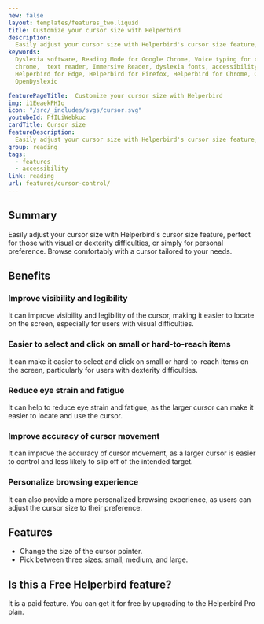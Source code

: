 ```yaml
---
new: false
layout: templates/features_two.liquid
title: Customize your cursor size with Helperbird
description:
  Easily adjust your cursor size with Helperbird's cursor size feature, perfect for those with visual or dexterity difficulties, or simply for personal preference. Browse comfortably with a cursor tailored to your needs. Download today on Chrome, Edge, Firefox, iPhone, iPad.
keywords:
  Dyslexia software, Reading Mode for Google Chrome, Voice typing for chrome, Text to speech for
  chrome,  text reader, Immersive Reader, dyslexia fonts, accessibility software, dyslexia software,
  Helperbird for Edge, Helperbird for Firefox, Helperbird for Chrome, Opendyslexic for Chrome,
  OpenDyslexic

featurePageTitle:  Customize your cursor size with Helperbird
img: i1EeaekPHIo
icon: "/src/_includes/svgs/cursor.svg"
youtubeId: PfILiWebkuc
cardTitle: Cursor size
featureDescription:
  Easily adjust your cursor size with Helperbird's cursor size feature, perfect for those with visual or dexterity difficulties, or simply for personal preference. Browse comfortably with a cursor tailored to your needs.
group: reading
tags: 
  - features
  - accessibility
link: reading
url: features/cursor-control/
---
```





## Summary
Easily adjust your cursor size with Helperbird's cursor size feature, perfect for those with visual or dexterity difficulties, or simply for personal preference. Browse comfortably with a cursor tailored to your needs.

## Benefits

###  Improve visibility and legibility
It can improve visibility and legibility of the cursor, making it easier to locate on the screen, especially for users with visual difficulties.

### Easier to select and click on small or hard-to-reach items
It can make it easier to select and click on small or hard-to-reach items on the screen, particularly for users with dexterity difficulties.

### Reduce eye strain and fatigue
It can help to reduce eye strain and fatigue, as the larger cursor can make it easier to locate and use the cursor.

### Improve accuracy of cursor movement
It can improve the accuracy of cursor movement, as a larger cursor is easier to control and less likely to slip off of the intended target.

### Personalize browsing experience
It can also provide a more personalized browsing experience, as users can adjust the cursor size to their preference.


## Features

- Change the size of the cursor pointer.
- Pick between three sizes: small, medium, and large.

## Is this a Free Helperbird feature?
It is a paid feature. You can get it for free by upgrading to the Helperbird Pro plan.





















